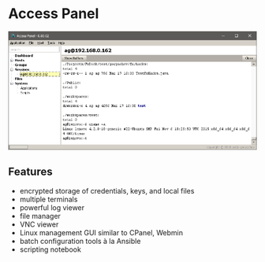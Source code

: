 # Access Panel

![alt text](screenshot.png)

## Features

* encrypted storage of credentials, keys, and local files
* multiple terminals
* powerful log viewer
* file manager
* VNC viewer
* Linux management GUI similar to CPanel, Webmin
* batch configuration tools à la Ansible
* scripting notebook